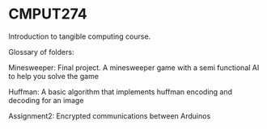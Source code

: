 # CMPUT274
Introduction to tangible computing course.

Glossary of folders:

Minesweeper: Final project.  A minesweeper game with a semi functional AI to help you solve the game

Huffman: A basic algorithm that implements huffman encoding and decoding for an image

Assignment2: Encrypted communications between Arduinos
